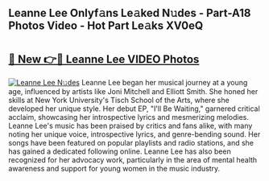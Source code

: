 ## Leanne Lee Onlyf𝚊ns Le𝚊ked N𝚞des - Part-A18 Photos Video - Hot Part Le𝚊ks XV0eQ

# <h2><a href="http://ac44877.deff.icu/?id=Leanne+Lee">🔗 New 👉🔴 Leanne Lee VIDEO Photos</a></h2>

[![Leanne Lee N𝚞des](https://i.imgur.com/rIISA9y.gif)](http://ac44877.deff.icu/?id=Leanne+Lee)
Leanne Lee began her musical journey at a young age, influenced by artists like Joni Mitchell and Elliott Smith. She honed her skills at New York University's Tisch School of the Arts, where she developed her unique style. Her debut EP, "I'll Be Waiting," garnered critical acclaim, showcasing her introspective lyrics and mesmerizing melodies. Leanne Lee's music has been praised by critics and fans alike, with many noting her unique voice, introspective lyrics, and genre-bending sound. Her songs have been featured on popular playlists and radio stations, and she has gained a dedicated following online. Leanne Lee has also been recognized for her advocacy work, particularly in the area of mental health awareness and support for young women in the music industry.
